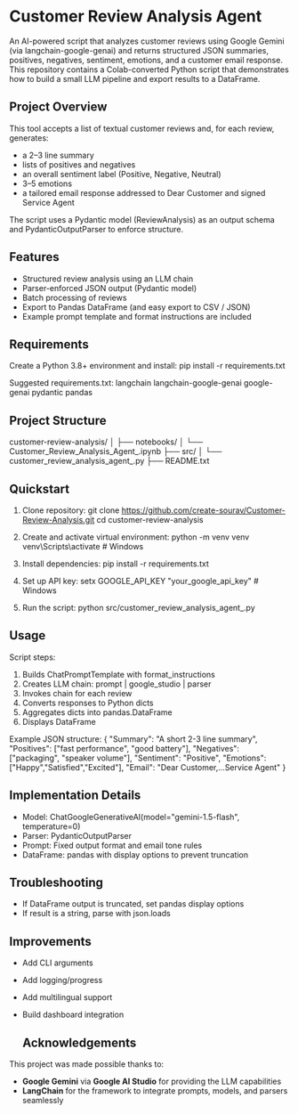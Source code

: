 Customer Review Analysis Agent
==============================

An AI-powered script that analyzes customer reviews using Google Gemini (via langchain-google-genai) and returns structured JSON summaries, positives, negatives, sentiment, emotions, and a customer email response. This repository contains a Colab-converted Python script that demonstrates how to build a small LLM pipeline and export results to a DataFrame.

Project Overview
----------------
This tool accepts a list of textual customer reviews and, for each review, generates:
- a 2–3 line summary
- lists of positives and negatives
- an overall sentiment label (Positive, Negative, Neutral)
- 3–5 emotions
- a tailored email response addressed to Dear Customer and signed Service Agent

The script uses a Pydantic model (ReviewAnalysis) as an output schema and PydanticOutputParser to enforce structure.

Features
--------
- Structured review analysis using an LLM chain
- Parser-enforced JSON output (Pydantic model)
- Batch processing of reviews
- Export to Pandas DataFrame (and easy export to CSV / JSON)
- Example prompt template and format instructions are included

Requirements
------------
Create a Python 3.8+ environment and install:
    pip install -r requirements.txt

Suggested requirements.txt:
    langchain
    langchain-google-genai
    google-genai
    pydantic
    pandas

Project Structure
-----------------
customer-review-analysis/
│
├── notebooks/
│   └── Customer_Review_Analysis_Agent_.ipynb
├── src/
│   └── customer_review_analysis_agent_.py
├── README.txt


Quickstart
----------
1. Clone repository:
    git clone https://github.com/create-sourav/Customer-Review-Analysis.git
    cd customer-review-analysis

2. Create and activate virtual environment:
    python -m venv venv
    venv\Scripts\activate    # Windows

3. Install dependencies:
    pip install -r requirements.txt

4. Set up API key:
    setx GOOGLE_API_KEY "your_google_api_key"    # Windows

5. Run the script:
    python src/customer_review_analysis_agent_.py

Usage
-----
Script steps:
1. Builds ChatPromptTemplate with format_instructions
2. Creates LLM chain: prompt | google_studio | parser
3. Invokes chain for each review
4. Converts responses to Python dicts
5. Aggregates dicts into pandas.DataFrame
6. Displays DataFrame

Example JSON structure:
{
    "Summary": "A short 2-3 line summary",
    "Positives": ["fast performance", "good battery"],
    "Negatives": ["packaging", "speaker volume"],
    "Sentiment": "Positive",
    "Emotions": ["Happy","Satisfied","Excited"],
    "Email": "Dear Customer,...Service Agent"
}

Implementation Details
----------------------
- Model: ChatGoogleGenerativeAI(model="gemini-1.5-flash", temperature=0)
- Parser: PydanticOutputParser
- Prompt: Fixed output format and email tone rules
- DataFrame: pandas with display options to prevent truncation

Troubleshooting
---------------
- If DataFrame output is truncated, set pandas display options
- If result is a string, parse with json.loads

Improvements
------------
- Add CLI arguments
- Add logging/progress
- Add multilingual support
- Build dashboard integration

  Acknowledgements
  ----------------
This project was made possible thanks to:
- **Google Gemini** via **Google AI Studio** for providing the LLM capabilities
- **LangChain** for the framework to integrate prompts, models, and parsers seamlessly

